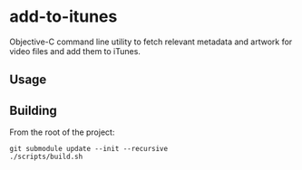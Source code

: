 add-to-itunes
=============

Objective-C command line utility to fetch relevant metadata and artwork for video files and add them to iTunes.

Usage
-----

Building
--------

From the root of the project:

```
git submodule update --init --recursive
./scripts/build.sh
```
